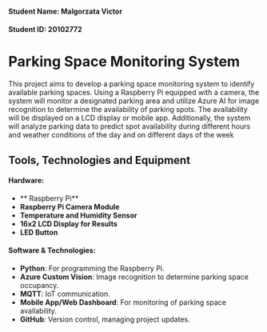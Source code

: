 #### Student Name: Malgorzata Victor  
#### Student ID: 20102772


# Parking Space Monitoring System


This project aims to develop a parking space monitoring system to identify available parking spaces. Using a Raspberry Pi equipped with a camera, the system will monitor a designated parking area and utilize Azure AI for image recognition to determine the availability of parking spots. The availability will be displayed on a LCD display or mobile app. Additionally, the system will analyze parking data to predict spot availability during different hours and weather conditions of the day and on different days of the week

## Tools, Technologies and Equipment

#### Hardware:
- ** Raspberry Pi**
- **Raspberry Pi Camera Module**
- **Temperature and Humidity Sensor**
- **16x2 LCD Display for Results**
- **LED Button**

#### Software & Technologies:
- **Python**: For programming the Raspberry Pi.
- **Azure Custom Vision**: Image recognition to determine parking space occupancy.
- **MQTT**: IoT communication.
- **Mobile App/Web Dashboard**: For monitoring of parking space availability.
- **GitHub**: Version control, managing project updates.

